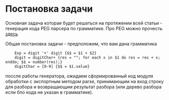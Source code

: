 # Постановка задачи

Основная задача которая будет решаться на протяжении всей статьи - генерация кода PEG парсера по грамматике. Про PEG можно прочесть [здесь](https://ru.wikipedia.org/wiki/%D0%93%D1%80%D0%B0%D0%BC%D0%BC%D0%B0%D1%82%D0%B8%D0%BA%D0%B0,_%D1%80%D0%B0%D0%B7%D0%B1%D0%B8%D1%80%D0%B0%D1%8E%D1%89%D0%B0%D1%8F_%D0%B2%D1%8B%D1%80%D0%B0%D0%B6%D0%B5%D0%BD%D0%B8%D0%B5)

Общая постановка задачи - предположим, что вам дана грамматика 

```
    Exp = digit '+' digit {$$ = $1 + $2}
    digit = digitChar+ {res = ""; for each x in $1 do res = res + x; enddo; $$ = number(res);}
    digitChar = [0-9] {$$ = $1.value}
```

поссле работы генератора, ожидаем сформированный код модуля обработки с экспортным методом parse, принимающим на вход строку для разбора и возвращающим результат разбора (или дерево разбора если бло кода не указан в грамматике). 


